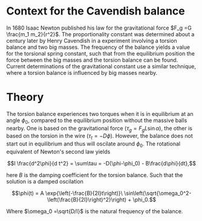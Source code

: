 # Context for the Cavendish balance

In 1680 Isaac Newton published his law for the gravitational force  $`F_g =G \frac{m_1 m_2}{r^2}`$.
The proportionality constant was determined about a century later by Henry Cavendish in a experiment involving a torsion balance and two big masses.
The frequency of the balance yields a value for the torsional spring constant,
such that from the equilibrium position the force between the big masses and the torsion balance can be found.
Current determinations of the gravitational constant use a similar technique, where a torsion balance is influenced by big masses nearby.

# Theory
The torsion balance experiences two torques when it is in equilibrium at an angle $`\phi_0`$,
compared to the equilibrium position without the massive balls nearby.
One is based on the gravitational force ($`\tau_g =F_g L \sin\alpha`$), the other is based on the torsion in the wire  ($`\tau_t = -D \phi`$).
However, the balance does not start out in equilibrium and thus will oscilate around $`\phi_0`$.
The rotational equivalent of Newton's second law yields 
```math
I \frac{d^2\phi}{d t^2} = \sum\tau = -D(\phi-\phi_0) - B\frac{d\phi}{dt},
```
here $`B`$ is the damping coefficient for the torsion balance. 
Such that the solution is a damped oscilation
```math
\phi(t) = A \exp{\left(-\frac{B}{2I}t\right)}\ \sin\left(\sqrt{\omega_0^2-\left(\frac{B}{2I}\right)^2}\right) + \phi_0.
```
Where $`\omega_0 =\sqrt{D/I}`$ is the natural frequency of the balance. 

